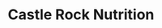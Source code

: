 ---
title: "Castle Rock Nutrition"
url: /castle-rock/castle-rock-nutrition/
shop: nutrition supplements
---